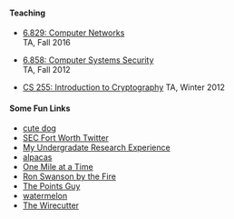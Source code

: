 #### Teaching
* [6.829: Computer Networks](http://web.mit.edu/6.829/www/2016/)  
TA, Fall 2016

* [6.858: Computer Systems Security](http://css.csail.mit.edu/6.858/2012/)  
TA, Fall 2012

* [CS 255: Introduction to Cryptography](http://crypto.stanford.edu/~dabo/courses/cs255_winter12/)
TA, Winter 2012

#### Some Fun Links

* [cute dog](http://www.sanger.dk/)
* [SEC Fort Worth Twitter](https://twitter.com/FortWorth_SEC)
* [My Undergradate Research Experience](./files/papers/article.pdf)
* [alpacas](https://twitter.com/BarnacreAlpacas)
* [One Mile at a Time](http://onemileatatime.boardingarea.com/)
* [Ron Swanson by the Fire](https://www.youtube.com/watch?v=LS-ErOKpO4E)
* [The Points Guy](http://thepointsguy.com/)
* [watermelon](https://www.youtube.com/watch?v=4dAy9u0_9nM)
* [The Wirecutter](http://thewirecutter.com/)
